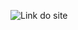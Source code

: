 ![Link do site](https://www.google.com/imgres?imgurl=http%3A%2F%2Fwww.elhombre.com.br%2Fwp-content%2Fuploads%2F2014%2F10%2FGoogle_Glass_with_frame.jpg&imgrefurl=https%3A%2F%2Fwww.elhombre.com.br%2Fe-possivel-ser-estiloso-usando-o-google-glass%2F&tbnid=cgH_MwPlPOyzOM&vet=10CBwQMyh1ahcKEwiIlunKndj3AhUAAAAAHQAAAAAQAg..i&docid=rivRlEL8icO1gM&w=620&h=338&q=google%20glass&ved=0CBwQMyh1ahcKEwiIlunKndj3AhUAAAAAHQAAAAAQAg)

